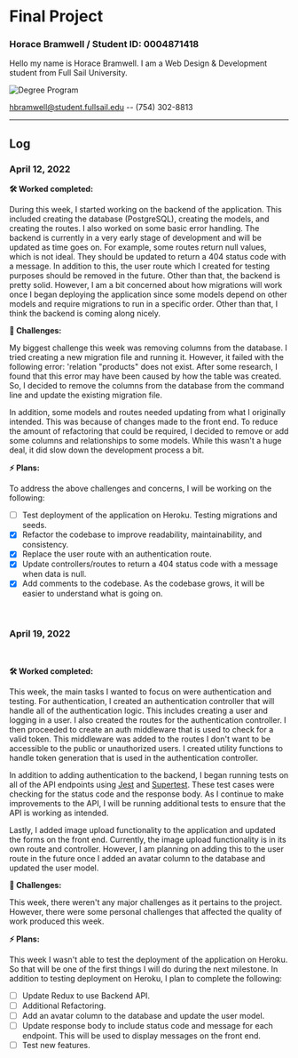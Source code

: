 # Final Project

### Horace Bramwell / Student ID: 0004871418

Hello my name is Horace Bramwell. I am a Web Design & Development student from Full Sail University.

![Degree Program](https://img.shields.io/badge/degree-web%20design%20%26%20development-blue.svg)&nbsp;

hbramwell@student.fullsail.edu -- (754) 302-8813

---

## Log

### April 12, 2022

**🛠 Worked completed:**

During this week, I started working on the backend of the application. This included creating the database (PostgreSQL), creating the models, and creating the routes. I also worked on some basic error handling. The backend is currently in a very early stage of development and will be updated as time goes on. For example, some routes return null values, which is not ideal. They should be updated to return a 404 status code with a message. In addition to this, the user route which I created for testing purposes should be removed in the future. Other than that, the backend is pretty solid. However, I am a bit concerned about how migrations will work once I began deploying the application since some models depend on other models and require migrations to run in a specific order. Other than that, I think the backend is coming along nicely.

**🛑 Challenges:**

My biggest challenge this week was removing columns from the database. I tried creating a new migration file and running it. However, it failed with the following error: 'relation "products" does not exist. After some research, I found that this error may have been caused by how the table was created. So, I decided to remove the columns from the database from the command line and update the existing migration file.

In addition, some models and routes needed updating from what I originally intended. This was because of changes made to the front end. To reduce the amount of refactoring that could be required, I decided to remove or add some columns and relationships to some models. While this wasn't a huge deal, it did slow down the development process a bit.

**⚡️ Plans:**

To address the above challenges and concerns, I will be working on the following:

- [ ] Test deployment of the application on Heroku. Testing migrations and seeds.
- [x] Refactor the codebase to improve readability, maintainability, and consistency.
- [x] Replace the user route with an authentication route.
- [x] Update controllers/routes to return a 404 status code with a message when data is null.
- [x] Add comments to the codebase. As the codebase grows, it will be easier to understand what is going on.

<br>

### April 19, 2022

<br>

**🛠 Worked completed:**

This week, the main tasks I wanted to focus on were authentication and testing. For authentication, I created an authentication controller that will handle all of the authentication logic. This includes creating a user and logging in a user. I also created the routes for the authentication controller. I then proceeded to create an auth middleware that is used to check for a valid token. This middleware was added to the routes I don't want to be accessible to the public or unauthorized users. I created utility functions to handle token generation that is used in the authentication controller.

In addition to adding authentication to the backend, I began running tests on all of the API endpoints using [Jest](https://jestjs.io/) and [Supertest](https://www.npmjs.com/package/supertest). These test cases were checking for the status code and the response body. As I continue to make improvements to the API, I will be running additional tests to ensure that the API is working as intended.

Lastly, I added image upload functionality to the application and updated the forms on the front end. Currently, the image upload functionality is in its own route and controller. However, I am planning on adding this to the user route in the future once I added an avatar column to the database and updated the user model.

**🛑 Challenges:**

This week, there weren't any major challenges as it pertains to the project. However, there were some personal challenges that affected the quality of work produced this week.

**⚡️ Plans:**

This week I wasn't able to test the deployment of the application on Heroku. So that will be one of the first things I will do during the next milestone. In addition to testing deployment on Heroku, I plan to complete the following:

- [ ] Update Redux to use Backend API.
- [ ] Additional Refactoring.
- [ ] Add an avatar column to the database and update the user model.
- [ ] Update response body to include status code and message for each endpoint. This will be used to display messages on the front end.
- [ ] Test new features.

<!-- <br>

---

## Progress Check / Stand Up

Each week, I will summarize my milestone activity and progress by including a **Stand-Up**. A "stand-up" is when I take the time to briefly report out on the following...

1. **Accomplishments** - What I worked on this past week
2. **Challenges** - Any challenges I may have (and how I am addressing those challenges)
3. **Next Steps** - What I plan to prioritize and do next

<br>

**Week 1**: This week I researched to help complete some of the project requirements for this week. This included producing a project concept, creating a wireframe outlining the important features of the project, style tile, and project proposal. One of the challenges I faced was finding a concept for the project. I was a bit limited on time so I felt like I didn't spend enough time on research or brainstorming. I feel like my project concept isn't fully fleshed out. However, I was able to zero in on a concept that I not only have some experience with but also got some good input from other people. Moving into the next milestone, I will be sure to allocate more time to research and make sure the features I am proposing are clear and easy to understand.

**Week 2**: This week, I worked on the planning portion of my project. This work included creating a click-through prototype of the application, creating issues for things to get done, and planning out the API endpoints required for the application. The challenges I faced this week were understanding the type of relationships necessary for specific API tables. The other challenge was figuring out the proper way to set up junction tables associations with Sequelize. I've begun building out the API with Sequelize since I know it will take the most time. My plan moving forward is to continue this work and make improvements where I see fit.

**Week 3**: This week I learned how to set up ESLint and how to set up a React project with a node server. I also went over a few additional research topics to help me create the components for my application. The challenge for me this week was Heroku. I was unable to get things set up according to assignment requirements or deploy anything. I am a bit confused about what exactly I should be doing. I would need to reach out for more clarification. To move things forward, I will be sure to ask for some feedback and get more clarification on what I should be doing in this particular course.

**Week 4**: During the final milestone, in addition to weekly research, I worked on implementing the Redux toolkit into my project using APIary mock API for the data. I continued to make improvements to the overall UI of the application. Also, I fixed most of the responsive issues with the lists/tables. There weren't any challenges I faced during this milestone. To keep this project moving forward, I will continue refactoring the code, making changes to the UI where I see fit. -->
